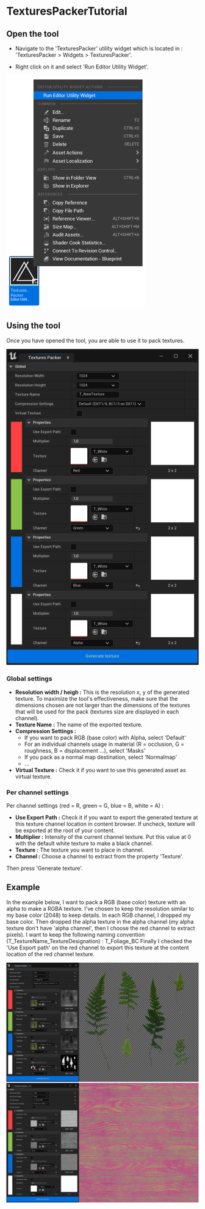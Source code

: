 # TexturesPackerTutorial

## Open the tool

- Navigate to the 'TexturesPacker' utility widget which is located in : 'TexturesPacker > Widgets > TexturesPacker'.

- Right click on it and select 'Run Editor Utility Widget'.

![alt text](/src/0.png)

## Using the tool

Once you have opened the tool, you are able to use it to pack textures.

![alt text](/src/1.png)

### Global settings

- **Resolution width / heigh :** This is the resolution x, y of the generated texture. To maximize the tool's effectiveness, make sure that the dimensions chosen are not larger than the dimensions of the textures that will be used for the pack (textures size are displayed in each channel).
- **Texture Name :** The name of the exported texture.
- **Compression Settings :** 
  - If you want to pack RGB (base  color) with Alpha, select 'Default'
  - For an individual channels usage in material (R = occlusion, G = roughness, B = displacement ...), select 'Masks'
  - If you pack as a normal map destination, select 'Normalmap'
  - ...
- **Virtual Texture :** Check it if you want to use this generated asset as virtual texture.

### Per channel settings

Per channel settings (red = R, green = G, blue = B, white = A) :
- **Use Export Path :** Check it if you want to export the generated texture at this texture channel location in content browser. If uncheck, texture will be exported at the root of your content.
- **Multiplier :** Intensity of the current channel texture. Put this value at 0 with the default white texture to make a black channel.
- **Texture :** The texture you want to place in channel.
- **Channel :** Choose a channel to extract from the property 'Texture'.

Then press 'Generate texture'.

## Example

In the example below, I want to pack a RGB (base color) texture with an alpha to make a RGBA texture. I've chosen to keep the resolution similar to my base color (2048) to keep details.
In each RGB channel, I dropped my base color. 
Then dropped the alpha texture in the alpha channel (my alpha texture don't have 'alpha channel', then I choose the red channel to extract pixels).
I want to keep the following naming convention (T_TextureName_TextureDesignation) : T_Foliage_BC
Finally I checked the 'Use Export path' on the red channel to export this texture at the content location of the red channel texture.

![alt text](/src/2.png)
![alt text](/src/3.png)
